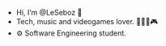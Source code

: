 - Hi, I’m @LeSeboz 👋
- Tech, music and videogames lover. 👨‍💻🎶🎮
- ⚙️ Software Engineering student. 

<!---
LeSeboz/LeSeboz is a ✨ special ✨ repository because its `README.md` (this file) appears on your GitHub profile.
You can click the Preview link to take a look at your changes.
--->
